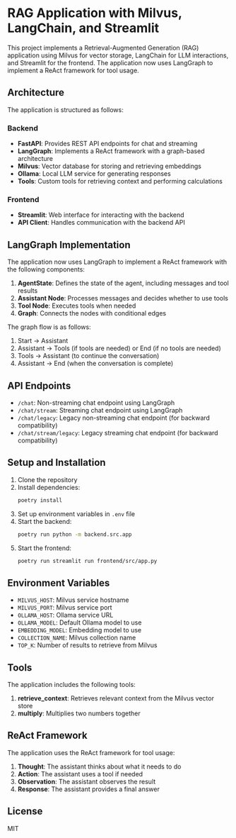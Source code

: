 # RAG Application with Milvus, LangChain, and Streamlit

This project implements a Retrieval-Augmented Generation (RAG) application using Milvus for vector storage, LangChain for LLM interactions, and Streamlit for the frontend. The application now uses LangGraph to implement a ReAct framework for tool usage.

## Architecture

The application is structured as follows:

### Backend

- **FastAPI**: Provides REST API endpoints for chat and streaming
- **LangGraph**: Implements a ReAct framework with a graph-based architecture
- **Milvus**: Vector database for storing and retrieving embeddings
- **Ollama**: Local LLM service for generating responses
- **Tools**: Custom tools for retrieving context and performing calculations

### Frontend

- **Streamlit**: Web interface for interacting with the backend
- **API Client**: Handles communication with the backend API

## LangGraph Implementation

The application now uses LangGraph to implement a ReAct framework with the following components:

1. **AgentState**: Defines the state of the agent, including messages and tool results
2. **Assistant Node**: Processes messages and decides whether to use tools
3. **Tool Node**: Executes tools when needed
4. **Graph**: Connects the nodes with conditional edges

The graph flow is as follows:
1. Start → Assistant
2. Assistant → Tools (if tools are needed) or End (if no tools are needed)
3. Tools → Assistant (to continue the conversation)
4. Assistant → End (when the conversation is complete)

## API Endpoints

- `/chat`: Non-streaming chat endpoint using LangGraph
- `/chat/stream`: Streaming chat endpoint using LangGraph
- `/chat/legacy`: Legacy non-streaming chat endpoint (for backward compatibility)
- `/chat/stream/legacy`: Legacy streaming chat endpoint (for backward compatibility)

## Setup and Installation

1. Clone the repository
2. Install dependencies:
   ```bash
   poetry install
   ```
3. Set up environment variables in `.env` file
4. Start the backend:
   ```bash
   poetry run python -m backend.src.app
   ```
5. Start the frontend:
   ```bash
   poetry run streamlit run frontend/src/app.py
   ```

## Environment Variables

- `MILVUS_HOST`: Milvus service hostname
- `MILVUS_PORT`: Milvus service port
- `OLLAMA_HOST`: Ollama service URL
- `OLLAMA_MODEL`: Default Ollama model to use
- `EMBEDDING_MODEL`: Embedding model to use
- `COLLECTION_NAME`: Milvus collection name
- `TOP_K`: Number of results to retrieve from Milvus

## Tools

The application includes the following tools:

1. **retrieve_context**: Retrieves relevant context from the Milvus vector store
2. **multiply**: Multiplies two numbers together

## ReAct Framework

The application uses the ReAct framework for tool usage:

1. **Thought**: The assistant thinks about what it needs to do
2. **Action**: The assistant uses a tool if needed
3. **Observation**: The assistant observes the result
4. **Response**: The assistant provides a final answer

## License

MIT

